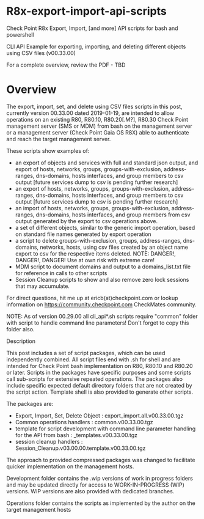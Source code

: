 # R8x-export-import-api-scripts
Check Point R8x Export, Import, [and more] API scripts for bash and powershell

CLI API Example for exporting, importing, and deleting different objects using CSV files (v00.33.00)

For a complete overview, review the PDF - TBD 


# Overview

The export, import, set, and delete using CSV files scripts in this post, currently version 00.33.00 dated 2019-01-19, are intended to allow operations on an existing R80, R80.10, R80.20[.M?], R80.30 Check Point management server (SMS or MDM) from bash on the management server or a management server (Check Point Gaia OS R8X) able to authenticate and reach the target management server.


These scripts show examples of:

- an export of objects and services with full and standard json output, and export of hosts, networks, groups, groups-with-exclusion, address-ranges, dns-domains, hosts interfaces, and group members to csv output [future services dump to csv is pending further research]
- an export of hosts, networks, groups, groups-with-exclusion, address-ranges, dns-domains, hosts interfaces, and group members to csv output [future services dump to csv is pending further research]
- an import of hosts, networks, groups, groups-with-exclusion, address-ranges, dns-domains, hosts interfaces, and group members from csv output generated by the export to csv operations above.
- a set of different objects, similar to the generic import operation, based on standard file names generated by export operation
- a script to delete groups-with-exclusion, groups, address-ranges, dns-domains, networks, hosts, using csv files created by an object name export to csv for the respective items deleted.  NOTE:  DANGER!, DANGER!, DANGER!  Use at own risk with extreme care!
- MDM script to document domains and output to a domains_list.txt file for reference in calls to other scripts
- Session Cleanup scripts to show and also remove zero lock sessions that may accumulate.

For direct questions, hit me up at ericb(at)checkpoint.com 
    or lookup information on https://community.checkpoint.com CheckMates community.

NOTE:  As of version 00.29.00 all cli_api*.sh scripts require "common" folder with script to handle command line parameters!  Don't forget to copy this folder also.

Description

This post includes a set of script packages, which can be used independently combined.  All script files end with .sh for shell and are intended for Check Point bash implementation on R80, R80.10 and R80.20 or later.  Scripts in the packages have specific purposes and some scripts call sub-scripts for extensive repeated operations.  The packages also include specific expected default directory folders that are not created by the script action.  Template shell is also provided to generate other scripts.

The packages are:

- Export, Import, Set, Delete Object :  export_import.all.v00.33.00.tgz
- Common operations handlers         :  common.v00.33.00.tgz
- template for script development with command line parameter handling for the API from bash :  _templates.v00.33.00.tgz
- session cleanup handlers           :  Session_Cleanup.v03.00.00.template.v00.33.00.tgz

 
The approach to provided compressed packages was changed to facilitate quicker implementation on the management hosts.

Development folder contains the .wip versions of work in progress folders and may be updated directly for access to WORK-IN-PROGRESS (WIP) versions.  WIP versions are also provided with dedicated branches.

Operations folder contains the scripts as implemented by the author on the target management hosts



